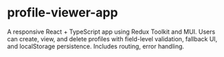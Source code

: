 # profile-viewer-app
A responsive React + TypeScript app using Redux Toolkit and MUI. Users can create, view, and delete profiles with field-level validation, fallback UI, and localStorage persistence. Includes routing, error handling.
